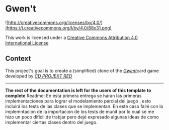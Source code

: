 # Gwen't

![http://creativecommons.org/licenses/by/4.0/](https://i.creativecommons.org/l/by/4.0/88x31.png)

This work is licensed under a
[Creative Commons Attribution 4.0 International License](http://creativecommons.org/licenses/by/4.0/)

Context
-------

This project's goal is to create a (simplified) clone of the
[_Gwent_](https://www.playgwent.com/en)card game developed by [_CD PROJEKT RED_](https://cdprojektred.com/en/)

---

**The rest of the documentation is left for the users of this template to complete**
Readme: 
En esta primera entrega se haran las primeras implementaciones para lograr el modelamiento parcial del juego , esto incluirá los 
tests de las clases que se implementan. 
En este caso fallé con la implemntación de la importacion de los tests de munit por lo cual se me hizo un poco dificil de trabjar 
pero dejé expresado algunas ideas de como implementar ciertas clases dentro del juego. 


